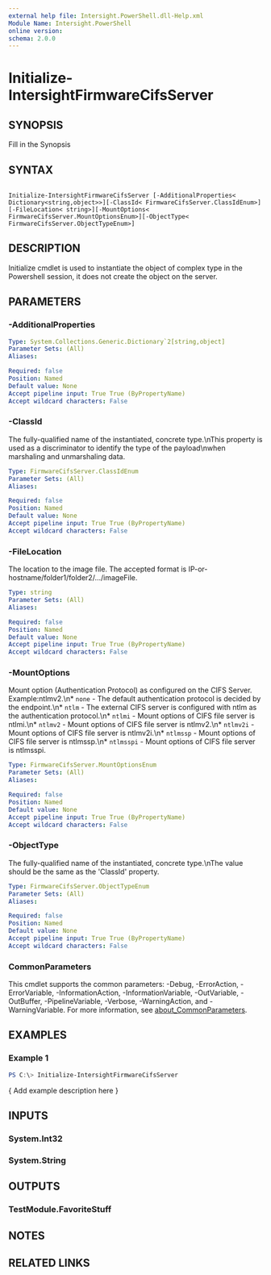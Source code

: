 ```yaml
---
external help file: Intersight.PowerShell.dll-Help.xml
Module Name: Intersight.PowerShell
online version:
schema: 2.0.0
---
```


# Initialize-IntersightFirmwareCifsServer

## SYNOPSIS
Fill in the Synopsis

## SYNTAX

```

Initialize-IntersightFirmwareCifsServer [-AdditionalProperties< Dictionary<string,object>>][-ClassId< FirmwareCifsServer.ClassIdEnum>][-FileLocation< string>][-MountOptions< FirmwareCifsServer.MountOptionsEnum>][-ObjectType< FirmwareCifsServer.ObjectTypeEnum>]

```

## DESCRIPTION

Initialize cmdlet is used to instantiate the object of complex type in the Powershell session, it does not create the object on the server.

## PARAMETERS

### -AdditionalProperties


```yaml
Type: System.Collections.Generic.Dictionary`2[string,object]
Parameter Sets: (All)
Aliases:

Required: false
Position: Named
Default value: None
Accept pipeline input: True True (ByPropertyName)
Accept wildcard characters: False
```

### -ClassId
The fully-qualified name of the instantiated, concrete type.\nThis property is used as a discriminator to identify the type of the payload\nwhen marshaling and unmarshaling data.

```yaml
Type: FirmwareCifsServer.ClassIdEnum
Parameter Sets: (All)
Aliases:

Required: false
Position: Named
Default value: None
Accept pipeline input: True True (ByPropertyName)
Accept wildcard characters: False
```

### -FileLocation
The location to the image file. The accepted format is IP-or-hostname/folder1/folder2/.../imageFile.

```yaml
Type: string
Parameter Sets: (All)
Aliases:

Required: false
Position: Named
Default value: None
Accept pipeline input: True True (ByPropertyName)
Accept wildcard characters: False
```

### -MountOptions
Mount option (Authentication Protocol) as configured on the CIFS Server. Example:ntlmv2.\n* `none` - The default authentication protocol is decided by the endpoint.\n* `ntlm` - The external CIFS server is configured with ntlm as the authentication protocol.\n* `ntlmi` - Mount options of CIFS file server is ntlmi.\n* `ntlmv2` - Mount options of CIFS file server is ntlmv2.\n* `ntlmv2i` - Mount options of CIFS file server is ntlmv2i.\n* `ntlmssp` - Mount options of CIFS file server is ntlmssp.\n* `ntlmsspi` - Mount options of CIFS file server is ntlmsspi.

```yaml
Type: FirmwareCifsServer.MountOptionsEnum
Parameter Sets: (All)
Aliases:

Required: false
Position: Named
Default value: None
Accept pipeline input: True True (ByPropertyName)
Accept wildcard characters: False
```

### -ObjectType
The fully-qualified name of the instantiated, concrete type.\nThe value should be the same as the &apos;ClassId&apos; property.

```yaml
Type: FirmwareCifsServer.ObjectTypeEnum
Parameter Sets: (All)
Aliases:

Required: false
Position: Named
Default value: None
Accept pipeline input: True True (ByPropertyName)
Accept wildcard characters: False
```


### CommonParameters
This cmdlet supports the common parameters: -Debug, -ErrorAction, -ErrorVariable, -InformationAction, -InformationVariable, -OutVariable, -OutBuffer, -PipelineVariable, -Verbose, -WarningAction, and -WarningVariable. For more information, see [about_CommonParameters](http://go.microsoft.com/fwlink/?LinkID=113216).

## EXAMPLES

### Example 1
```powershell
PS C:\> Initialize-IntersightFirmwareCifsServer
```

{ Add example description here }

## INPUTS

### System.Int32

### System.String

## OUTPUTS

### TestModule.FavoriteStuff

## NOTES

## RELATED LINKS
